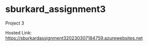# sburkard_assignment3
Project 3

Hosted Link: https://sburkardassignment320230307184759.azurewebsites.net
